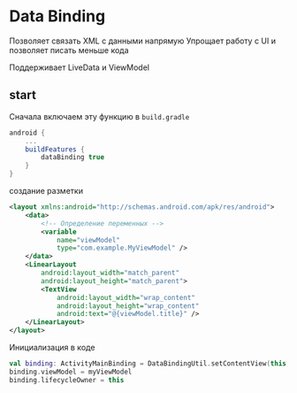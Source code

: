 # Data Binding

Позволяет связать XML с данными напрямую
Упрощает работу с UI и позволяет писать меньше кода

Поддерживает LiveData и ViewModel

## start

Сначала включаем эту функцию в `build.gradle`

```gradle
android {
    ...
    buildFeatures {
        dataBinding true
    }
}

```

создание разметки
```xml
<layout xmlns:android="http://schemas.android.com/apk/res/android">
    <data>
        <!-- Определение переменных -->
        <variable
            name="viewModel"
            type="com.example.MyViewModel" />
    </data>
    <LinearLayout
        android:layout_width="match_parent"
        android:layout_height="match_parent">
        <TextView
            android:layout_width="wrap_content"
            android:layout_height="wrap_content"
            android:text="@{viewModel.title}" />
    </LinearLayout>
</layout>
```

Инициализация в коде
```kotlin
val binding: ActivityMainBinding = DataBindingUtil.setContentView(this, R.layout.activity_main)
binding.viewModel = myViewModel
binding.lifecycleOwner = this

```